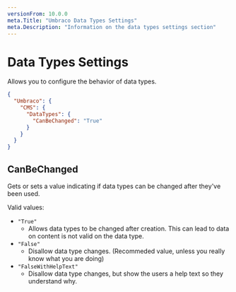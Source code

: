 ```yaml
---
versionFrom: 10.0.0
meta.Title: "Umbraco Data Types Settings"
meta.Description: "Information on the data types settings section"
---
```


# Data Types Settings

Allows you to configure the behavior of data types.

```json
{
  "Umbraco": {
    "CMS": {
      "DataTypes": {
        "CanBeChanged": "True"
      }
    }
  }
}
```

## CanBeChanged

Gets or sets a value indicating if data types can be changed after they've been used.

Valid values:

- `"True"`
  - Allows data types to be changed after creation. This can lead to data on content is not valid on the data type.
- `"False"`
  - Disallow data type changes. (Recommeded value, unless you really know what you are doing)
- `"FalseWithHelpText"`
  - Disallow data type changes, but show the users a help text so they understand why.
